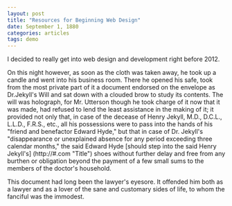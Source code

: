 ```yaml
---
layout: post
title: "Resources for Beginning Web Design"
date: September 1, 1880
categories: articles
tags: demo
---
```


I decided to really get into web design and development right before 2012.

On this night however, as soon as the cloth was taken away, he took up a candle and went into his business room. There he opened his safe, took from the most private part of it a document endorsed on the envelope as Dr.Jekyll's Will and sat down with a clouded brow to study its contents. The will was holograph, for Mr. Utterson though he took charge of it now that it was made, had refused to lend the least assistance in the making of it; it provided not only that, in case of the decease of Henry Jekyll, M.D., D.C.L., L.L.D., F.R.S., etc., all his possessions were to pass into the hands of his "friend and benefactor Edward Hyde," but that in case of Dr. Jekyll's "disappearance or unexplained absence for any period exceeding three calendar months," the said Edward Hyde [should step into the said Henry Jekyll's] (http://#.com "Title") shoes without further delay and free from any burthen or obligation beyond the payment of a few small sums to the members of the doctor's household. 

This document had long been the lawyer's eyesore. It offended him both as a lawyer and as a lover of the sane and customary sides of life, to whom the fanciful was the immodest.